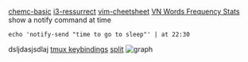 [chemc-basic](chem-basic/aaa.md)
[i3-ressurrect](i3-ressurrect)
[vim-cheetsheet](vim-cheetsheet.md)
[VN Words Frequency Stats](https://anacreondjt.gitlab.io/img/graph.png)
show a notify command at time 
```console
echo 'notify-send "time to go to sleep"' | at 22:30
```
dsljdasjsdlaj
[tmux keybindings](tmux.md)
[split](~/notes/nvim/split.md)
![graph](2021-07-07-16-07-07.png)
